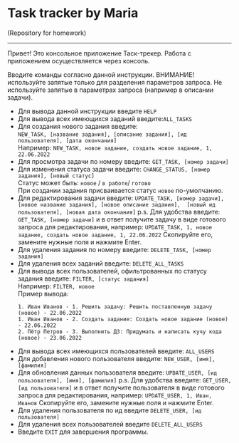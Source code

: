 # Task tracker by Maria
(Repository for homework)
_______________________


Привет! Это консольное приложение Таск-трекер. 
Работа с приложением осуществляется через консоль. <br>

Вводите команды согласно данной инструкции. 
ВНИМАНИЕ! используйте запятые только для разделения параметров запроса.
Не используйте запятые в параметрах запроса (например в описании задачи).

* Для вывода данной инструкции введите `HELP`
* Для вывода всех имеющихся заданий введите:`ALL_TASKS`
* Для создания нового задания введите:<br>
`NEW_TASK, [название задания], [описание задания], [ид пользователя], [дата окончания]`
  <br>Например: `NEW_TASK, новое задание, создать новое задание, 1, 22.06.2022`
* Для просмотра задачи по номеру введите: `GET_TASK, [номер задачи]`
* Для изменения статуса задачи введите:
`CHANGE_STATUS, [номер задания], [новый статус]`
  <br>Статус может быть: `новое` / `в работе`/ `готово`
  <br>При создании задания присваивается статус `новое` по-умолчанию.
* Для редактирования задачи введите: 
  `UPDATE_TASK, [номер задачи], [новое название задания], [новое описание задания], 
  [новый ид пользователя], [новая дата окончания]`
  p.s. Для удобства введите: `GET_TASK, [номер задачи]` 
  и в ответ получите задачу в виде готового запроса для редактирования, например:
  `UPDATE_TASK, 1, новое задание, создать новое задание, 1, 22.06.2022`
  Скопируйте его, замените нужные поля и нажмите Enter.
* Для удаления задания по номеру введите: `DELETE_TASK, [номер задания]`
* Для удаления всех заданий введите: `DELETE_ALL_TASKS`
* Для вывода всех пользователей, офильтрованных по статусу задания введите:
`FILTER, [статус задания]` <br>
Например: `FILTER, новое`
<br> Пример вывода:
    ```
    1. Иван Иванов - 1. Решить задачу: Решить поставленную задачу (новое) - 22.06.2022 
    1. Иван Иванов - 2. Создать задание: Создать новое задание (новое) - 22.06.2022
    2. Пётр Петров - 3. Выполнить ДЗ: Придумать и написать кучу кода (новое) - 23.06.2022
    ```
* Для вывода всех имеющихся пользователей введите: `ALL_USERS`
* Для добавления нового пользователя введите: `NEW_USER, [имя], [фамилия]`
* Для обновления данных пользователя введите: `UPDATE_USER, [ид пользователя], [имя], [фамилия]`
  p.s. Для удобства введите: `GET_USER, [ид пользователя]`
  и в ответ получите пользователя в виде готового запроса для редактирования, например:
  `UPDATE_USER, 1, Иван, Иванов`
  Скопируйте его, замените нужные поля и нажмите Enter.
* Для удаления пользователя по ид введите `DELETE_USER, [ид пользователя]`
* Для удаления всех пользователей введите `DELETE_ALL_USERS`
* Введите `EXIT` для завершения программы.
